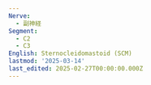 ```yaml
---
Nerve:
  - 副神経
Segment:
  - C2
  - C3
English: Sternocleidomastoid (SCM)
lastmod: '2025-03-14'
last_edited: 2025-02-27T00:00:00.000Z
---
```



